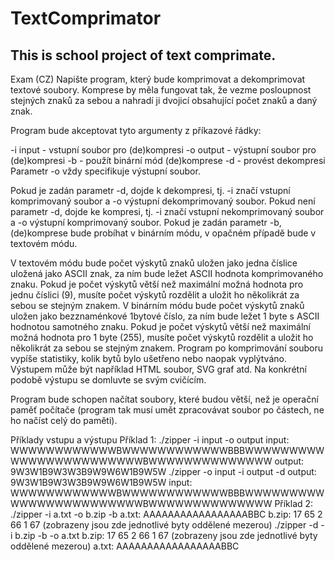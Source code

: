 # TextComprimator
## This is school project of text comprimate.
Exam (CZ)
Napište program, který bude komprimovat a dekomprimovat textové soubory. Komprese by měla fungovat tak, že vezme posloupnost stejných znaků za sebou a nahradí ji dvojicí obsahující počet znaků a daný znak.

Program bude akceptovat tyto argumenty z příkazové řádky:

-i input - vstupní soubor pro (de)kompresi
-o output - výstupní soubor pro (de)kompresi
-b - použít binární mód (de)komprese
-d - provést dekompresi
Parametr -o vždy specifikuje výstupní soubor.

Pokud je zadán parametr -d, dojde k dekompresi, tj. -i značí vstupní komprimovaný soubor a -o výstupní dekomprimovaný soubor.
Pokud není parametr -d, dojde ke kompresi, tj. -i značí vstupní nekomprimovaný soubor a -o výstupní komprimovaný soubor.
Pokud je zadán parametr -b, (de)komprese bude probíhat v binárním módu, v opačném případě bude v textovém módu.

V textovém módu bude počet výskytů znaků uložen jako jedna číslice uložená jako ASCII znak, za ním bude ležet ASCII hodnota komprimovaného znaku. Pokud je počet výskytů větší než maximální možná hodnota pro jednu číslici (9), musíte počet výskytů rozdělit a uložit ho několikrát za sebou se stejným znakem.
V binárním módu bude počet výskytů znaků uložen jako bezznaménkové 1bytové číslo, za ním bude ležet 1 byte s ASCII hodnotou samotného znaku. Pokud je počet výskytů větší než maximální možná hodnota pro 1 byte (255), musíte počet výskytů rozdělit a uložit ho několikrát za sebou se stejným znakem.
Program po komprimování souboru vypíše statistiky, kolik bytů bylo ušetřeno nebo naopak vyplýtváno. Výstupem může být například HTML soubor, SVG graf atd. Na konkrétní podobě výstupu se domluvte se svým cvičícím.

Program bude schopen načítat soubory, které budou větší, než je operační paměť počítače (program tak musí umět zpracovávat soubor po částech, ne ho načíst celý do paměti).

Příklady vstupu a výstupu
Příklad 1:
./zipper -i input -o output
input: WWWWWWWWWWWWBWWWWWWWWWWWWBBBWWWWWWWWWWWWWWWWWWWWWWWWBWWWWWWWWWWWWWW
output: 9W3W1B9W3W3B9W9W6W1B9W5W
./zipper -o input -i output -d
output: 9W3W1B9W3W3B9W9W6W1B9W5W
input: WWWWWWWWWWWWBWWWWWWWWWWWWBBBWWWWWWWWWWWWWWWWWWWWWWWWBWWWWWWWWWWWWWW
Příklad 2:
./zipper -i a.txt -o b.zip -b
a.txt: AAAAAAAAAAAAAAAAABBC
b.zip: 17 65 2 66 1 67 (zobrazeny jsou zde jednotlivé byty oddělené mezerou)
./zipper -d -i b.zip -b -o a.txt
b.zip: 17 65 2 66 1 67 (zobrazeny jsou zde jednotlivé byty oddělené mezerou)
a.txt: AAAAAAAAAAAAAAAAABBC